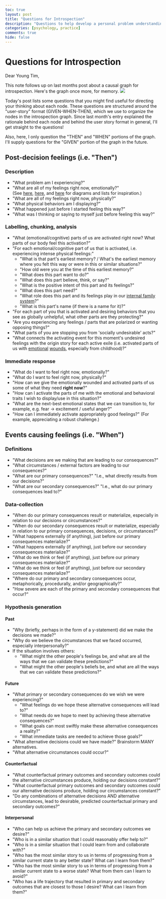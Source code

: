 ```yaml
---
toc: true
layout: post
title: "Questions for Introspection"
description: "Questions to help develop a personal problem understanding."
categories: [psychology, practice]
comments: true
hide: false
---
```


# Questions for Introspection

Dear Young Tim,

This note follows up on last months post about a causal graph for introspection.
Here's the graph once more, for memory.
<img src="{{ site.baseurl }}/images/2021-09-19_introspection-graph.png">

Today's post lists some questions that you might find useful for directing
your thinking about each node.
These questions are structured around the "user-story" format (GIVEN-WHEN-THEN),
which we use to organize the nodes in the introspection graph.
Since last month's entry explained the rationale behind each node
and behind the user story format in general,
I'll get straight to the questions!

Also, here, I only question the "THEN" and "WHEN" portions of the graph.
I'll supply questions for the "GIVEN" portion of the graph in the future.


## Post-decision feelings (i.e. "Then")

### Description
- "What problem am I experiencing?"
- "What are all of my feelings right now, emotionally?"<br>
  (See [here](https://positivepsychology.com/wp-content/uploads/wheel-of-emotions.jpg), [here](https://positivepsychology.com/wp-content/uploads/geneva-emotion-wheel.png), and [here](https://www.cnvc.org/training/resource/feelings-inventory) for diagrams and lists for inspiration.)
- "What are all of my feelings right now, physically?"
- "What physical behaviors am I displaying?"
- "What happened just before I started feeling this way?"
- "What was I thinking or saying to myself just before feeling this way?"


### Labelling, chunking, analysis
- "What (emotional/cognitive) parts of us are activated right now?
   What parts of our body feel this activation?"
- "For each emotional/cognitive part of us that is activated,
  i.e. experiencing intense physical feelings:"
  - "What is that part's earliest memory? /
    What's the earliest memory where you felt this way
    or were in this or similar situations?"
  - "How old were you at the time of this earliest memory?"
  - "What does this part want to do?"
  - "What does this part believe, think, or say?"
  - "What is the positive intent of this part and its feelings?"
  - "What does this part need?"
  - "What role does this part and its feelings play in our
    [internal family system](https://en.wikipedia.org/wiki/Internal_Family_Systems_Model)?"
  - "What is this part's name (if there is a name for it)?"
- "For each part of you that is activated and desiring behaviors that you see as
  globally unhelpful, what other parts are they protecting?"
- "Are you experiencing any feelings / parts that are polarized
  or wanting opposing things?"
- "What parts of you are stopping you from 'socially undesirable' acts?"
- "What connects the activating event for this moment's undesired feelings
  with the origin story for each active exile
  (i.e. activated parts of us with [emotional](https://web.archive.org/web/20210816011433/https://selftherapyjourney.com/Pattern/Beginning/List_of_Wounds.aspx) [wounds](http://sfhelp.org/gwc/wounds.htm), especially from childhood)?"


### Immediate response
- "What do I want to feel right now, emotionally?"
- "What do I want to feel right now, physically?"
- "How can we give the emotionally wounded and activated parts of us
  some of what they need **right now**?"
- "How can I activate the parts of me with the emotional and behavioral traits
  I wish to display/use in this situation?"
- "What are the next-best emotional states that we can transition to,
  for example, e.g. fear -> excitement / useful anger?"
- "How can I immediately activate appropriately good feelings?"
  (For example, appreciating a robust challenge.)


## Events causing feelings (i.e. "When")


### Definitions
- "What decisions are we making that are leading to our consequences?"
- "What circumstances / external factors are leading to our consequences?"
- "What are our primary consequences?"
  "I.e., what directly results from our decisions?"
- "What are our secondary consequences?"
  "I.e., what do our primary consequences lead to?"


### Data-collection
- "When do our primary consequences result or materialize, especially in
  relation to our decisions or circumstances?"
- "When do our secondary consequences result or materialize, especially in
  relation to our primary consequences, decisions, or circumstances?"
- "What happens externally (if anything),
  just before our primary consequences materialize?"
- "What happens externally (if anything),
  just before our secondary consequences materialize?"
- "What do we think or feel (if anything),
  just before our primary consequences materialize?"
- "What do we think or feel (if anything),
  just before our secondary consequences materialize?"
- "Where do our primary and secondary consequences occur,
  metaphorically, procedurally, and/or geographically?"
- "How severe are each of the primary and secondary consequences that occur?"


### Hypothesis generation

#### Past
- "Why (briefly, perhaps in the form of a y-statement)
  did we make the decisions we made?"
- "Why do we believe the circumstances that we faced occurred,
  especially interpersonally?"
- If the situation involves others:
  - "What might the other people's feelings be,
    and what are all the ways that we can validate these predictions?"
  - "What might the other people's beliefs be,
    and what are all the ways that we can validate these predictions?"

#### Future
- "What primary or secondary consequences do we wish we were experiencing?"
  - "What feelings do we hope these alternative consequences will lead to?"
  - "What needs do we hope to meet by achieving these alternative consequences?"
  - "What goals can most swiftly make these alternative consequences a reality?"
  - "What immediate tasks are needed to achieve those goals?"
- "What alternative decisions could we have made?" Brainstorm MANY alternatives.
- "What alternative circumstances could occur?"


#### Counterfactual
- "What counterfactual primary outcomes and secondary outcomes could the
  alternative circumstances produce, holding our decisions constant?"
- "What counterfactual primary outcomes and secondary outcomes could our
  alternative decisions produce, holding our circumstances constant?"
- "Do any combinations of alternative decisions AND alternative circumstances,
  lead to desirable, predicted counterfactual primary and secondary outcomes?"


#### Interpersonal
- "Who can help us achieve the primary and secondary outcomes we desire?"
- "Who is in a similar situation that I could reasonably offer help to?"
- "Who is in a similar situation that I could learn from and collaborate with?"
- "Who has the most similar story to us in terms of progressing from a similar
  current state to any better state? What can I learn from them?"
- "Who has the most similar story to us in terms of progressing from a similar
  current state to a worse state? What from them can I learn to avoid?"
- "Who has a life trajectory that resulted in primary and secondary outcomes
  that are closest to those I desire? What can I learn from them?"
